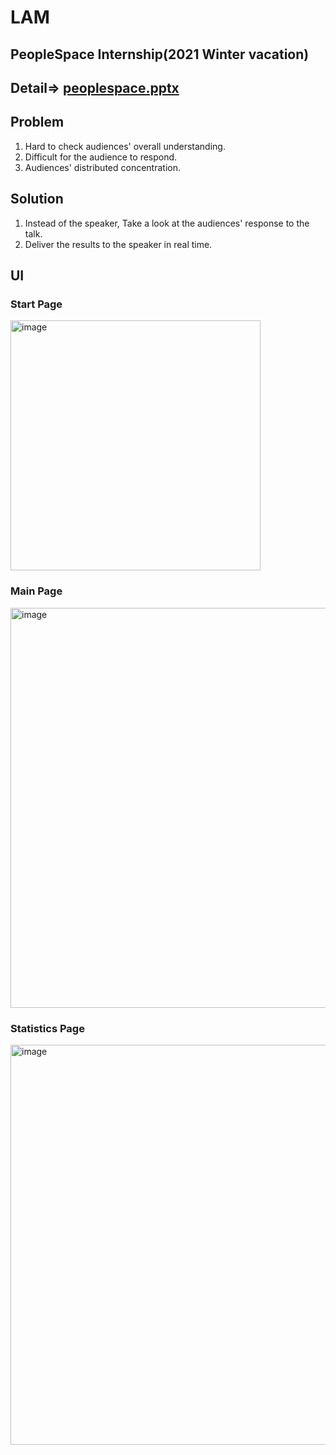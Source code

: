 # LAM
## PeopleSpace Internship(2021 Winter vacation)

## Detail=> [peoplespace.pptx](https://github.com/bo-lim/LAM/files/7743764/peoplespace.pptx)


## Problem
1. Hard to check audiences' overall understanding.
2. Difficult for the audience to respond.
3. Audiences' distributed concentration.

## Solution
1. Instead of the speaker, Take a look at the audiences' response to the talk.
2. Deliver the results to the speaker in real time.

## UI
### Start Page

<img width="400" alt="image" src="https://user-images.githubusercontent.com/55435898/146738033-81725feb-643f-4886-88ce-af83ac4aee66.png">

### Main Page

<img width="640" alt="image" src="https://user-images.githubusercontent.com/55435898/146738118-5b863c28-95c4-4b0a-ba99-b12d777290ef.png">

### Statistics Page

<img width="640" alt="image" src="https://user-images.githubusercontent.com/55435898/146738239-c45cb03d-5381-45c1-b141-fc5f14148521.png">
